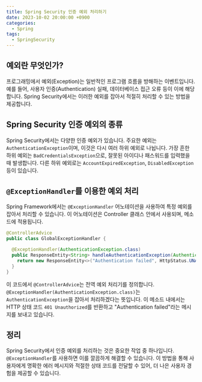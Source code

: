 ```yaml
---
title: Spring Security 인증 예외 처리하기
date: 2023-10-02 20:00:00 +0900
categories:
  - Spring
tags:
  - SpringSecurity
---
```

## 예외란 무엇인가?

프로그래밍에서 예외(Exception)는 일반적인 프로그램 흐름을 방해하는 이벤트입니다. 예를 들어, 사용자 인증(Authentication) 실패, 데이터베이스 접근 오류 등이 이에 해당합니다. Spring Security에서는 이러한 예외를 잡아서 적절히 처리할 수 있는 방법을 제공합니다.

## Spring Security 인증 예외의 종류

Spring Security에서는 다양한 인증 예외가 있습니다. 주요한 예외는 `AuthenticationException`이며, 이것은 다시 여러 하위 예외로 나뉩니다. 가장 흔한 하위 예외는 `BadCredentialsException`으로, 잘못된 아이디나 패스워드를 입력했을 때 발생합니다. 다른 하위 예외로는 `AccountExpiredException`, `DisabledException` 등이 있습니다.

## `@ExceptionHandler`를 이용한 예외 처리

Spring Framework에서는 `@ExceptionHandler` 어노테이션을 사용하여 특정 예외를 잡아서 처리할 수 있습니다. 이 어노테이션은 Controller 클래스 안에서 사용되며, 메소드에 적용됩니다.

```java
@ControllerAdvice
public class GlobalExceptionHandler {

  @ExceptionHandler(AuthenticationException.class)
  public ResponseEntity<String> handleAuthenticationException(AuthenticationException e) {
    return new ResponseEntity<>("Authentication failed", HttpStatus.UNAUTHORIZED);
  }
}
```

이 코드에서 `@ControllerAdvice`는 전역 예외 처리기를 정의합니다. `@ExceptionHandler(AuthenticationException.class)`는 `AuthenticationException`을 잡아서 처리하겠다는 뜻입니다. 이 메소드 내에서는 HTTP 상태 코드 `401 Unauthorized`를 반환하고 "Authentication failed"라는 메시지를 보내고 있습니다.

## 정리

Spring Security에서 인증 예외를 처리하는 것은 중요한 작업 중 하나입니다. `@ExceptionHandler`를 사용하면 이를 깔끔하게 해결할 수 있습니다. 이 방법을 통해 사용자에게 명확한 에러 메시지와 적절한 상태 코드를 전달할 수 있어, 더 나은 사용자 경험을 제공할 수 있습니다.